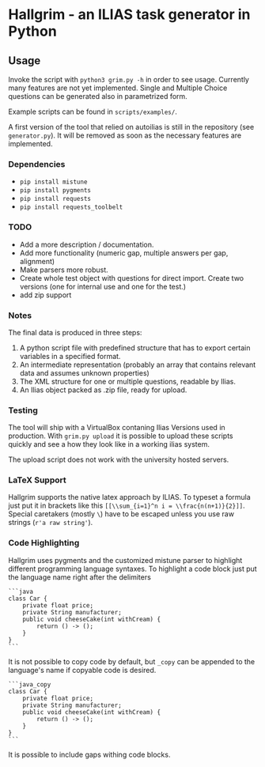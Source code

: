 # Hallgrim - an ILIAS task generator in Python

## Usage

Invoke the script with `python3 grim.py -h` in order to see usage. Currently
many features are not yet implemented. Single and Multiple Choice questions
can be generated also in parametrized form.

Example scripts can be found in `scripts/examples/`.

A first version of the tool that relied on autoilias is still in the repository
(see `generator.py`). It will be removed as soon as the necessary features are
implemented.

### Dependencies

- `pip install mistune`
- `pip install pygments`
- `pip install requests`
- `pip install requests_toolbelt`

### TODO

* Add a more description / documentation.
* Add more functionality (numeric gap, multiple answers per gap, alignment)
* Make parsers more robust.
* Create whole test object with questions for direct import. Create two
versions (one for internal use and one for the test.)
* add zip support

### Notes

The final data is produced in three steps:

1. A python script file with predefined structure that has to export certain
variables in a specified format.
2. An intermediate representation (probably an array that contains relevant
data and assumes unknown properties)
3. The XML structure for one or multiple questions, readable by Ilias.
4. An Ilias object packed as .zip file, ready for upload.

### Testing

The tool will ship with a VirtualBox contaning Ilias Versions used in
production. With `grim.py upload` it is possible to upload these scripts quickly
and see a how they look like in a working ilias system.

The upload script does not work with the university hosted servers.

### LaTeX Support

Hallgrim supports the native latex approach by ILIAS. To typeset a formula just
put it in brackets like this `[[\\sum_{i=1}^n i = \\frac{n(n+1)}{2}]]`. Special
caretakers (mostly `\`) have to be escaped unless you use raw strings (`r'a raw string'`).

### Code Highlighting

Hallgrim uses pygments and the customized mistune parser to highlight different
programming language syntaxes. To highlight a code block just put the language
name right after the delimiters

    ```java
    class Car {
        private float price;
        private String manufacturer;
        public void cheeseCake(int withCream) {
            return () -> ();
        }
    }
    ```

It is not possible to copy code by default, but `_copy` can be appended to the
language's name if copyable code is desired.

    ```java_copy
    class Car {
        private float price;
        private String manufacturer;
        public void cheeseCake(int withCream) {
            return () -> ();
        }
    }
    ```

It is possible to include gaps withing code blocks.

